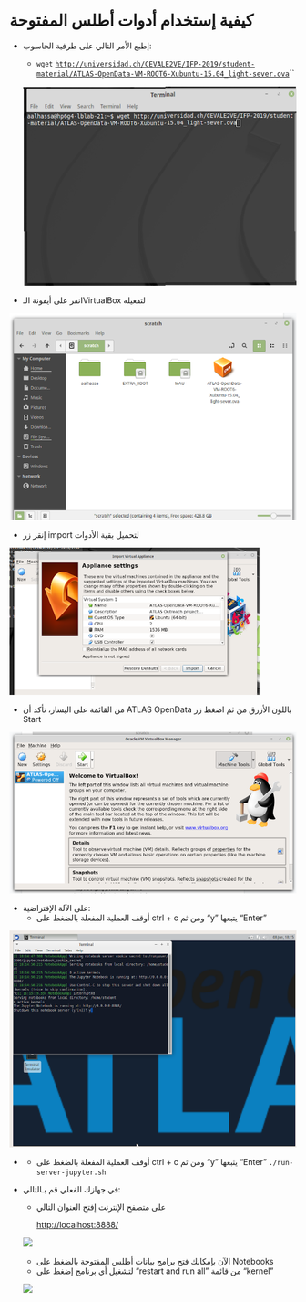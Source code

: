 # كيفية إستخدام أدوات أطلس المفتوحة



* إطبع الأمر التالي على طرفية الحاسوب:

  * `wget` [`http://universidad.ch/CEVALE2VE/IFP-2019/student-material/ATLAS-OpenData-VM-ROOT6-Xubuntu-15.04_light-sever.ova`](http://universidad.ch/CEVALE2VE/IFP-2019/student-material/ATLAS-OpenData-VM-ROOT6-Xubuntu-15.04_light-sever.ova)\`\`



  ![](.gitbook/assets/image.png)

* انقر على أيقونة الـVirtualBox لتفعيله

![](.gitbook/assets/image%20%281%29.png)

* إنقر زر import لتحميل بقية الأدوات

![](.gitbook/assets/image%20%285%29.png)

*  من القائمة على اليسار، تأكد أن ATLAS OpenData باللون الأزرق من ثم اضغط زر Start

![](.gitbook/assets/image%20%284%29.png)

* على الآلة الإفتراضية:
  * أوقف العملية المفعلة بالضغط على ctrl + c ومن ثم “y” يتبعها “Enter”

![](.gitbook/assets/image%20%282%29.png)

* * أوقف العملية المفعلة بالضغط على ctrl + c ومن ثم “y” يتبعها “Enter” `./run-server-jupyter.sh`
* في جهازك الفعلي قم بـالتالي:

  * على متصفح الإنترنت إفتح العنوان التالي

     [http://localhost:8888/](http://localhost:8888/)



  ![](https://lh4.googleusercontent.com/_nClz16t1rxLrHr-CQy5fF-vvDKs4YGAAe6aN38lECm9KwpbCTnmbLrUZWpf1D2135R5fHb2H7up1CnW3aitCi3Om-Kzb5gDyAg5PzOtYf98n65lSUHihefYE-R4SKFGpKhBNGzk)

  * الآن بإمكانك فتح برامج بيانات أطلس المفتوحة بالضغط على Notebooks
  * لتشغيل أي برنامج إضغط على “restart and run all” من قائمة “kernel”



  ![](https://lh3.googleusercontent.com/uY4bWSVtEuhSeWR_gpwsq7-e7AC6CODE75xCIeWM8p4FITUuCTaXpX4BPOz8G9e3QFFOZ7FxJdKi_286OdXKO6td8__B5ZQK8BjyNvZWh8VFsapLL40wo8czDtQWJmqrr1esSPIF)





